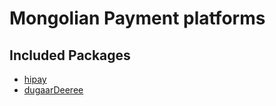 # Mongolian Payment platforms

## Included Packages
* [hipay](./packages/hipay)
* [dugaarDeeree](./packages/dugaarDeeree)
